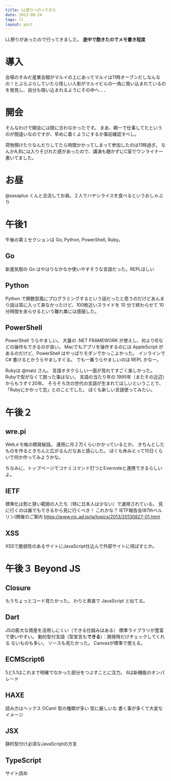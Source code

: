 ```yaml
---
title: LL祭りへ行ってきた
date: 2013-08-24
tags: ll
layout: post
---
```


LL祭りがあったので行ってきました。
**途中で飽きたのでメモ書き程度**

# 導入
会場のすみだ産業会館がマルイの上にあってマルイは11時オープンだしなんなの！とぶらぶらしていたら怪しい人影がマルイビルの一角に吸い込まれているのを発見し、自分も吸い込まれるようにその中へ．．．

# 開会
そんなわけで開会には間に合わなかったです。
まあ、朝一で仕事してたというのが間違いなのですが、早めに着くようにするか事前確認すべし。

荷物預けたりなんだりしてたら時間かかってしまって参加したのは11時過ぎ。
なんかA,Bには入りそびれた感があったので、講演も聴かずにC室でワンライナー書いてました。

# お昼
@sasaplus くんと合流してお昼。２人でハヤシライスを食べるというおしゃぶり

# 午後1
午後の第１セクションは Go, Python, PowerShell, Ruby。

## Go
新進気鋭の Go はやはりなかなか使いやすそうな言語だった。REPLほしい

## Python
Python で関数型風にプログラミングするという話だったと思うのだけどあんまり話は耳に入って来なかったけど、100枚近いスライドを 10 分で終わらせて 10 分時間を余らせるという離れ業には感服した。

## PowerShell
PowerShell うらやましい。
大量の .NET FRAMEWORK が使えし、何よりIEなどの操作もできるのが良い。
Macでもアプリを操作するのには AppleScript があるのだけど、PowerShell はやっぱりモダンでかっこよかった。
インラインで C# 書けるとかうらやましすぐる。
でも一番うらやましいのは REPL かなー。

Rubyは @matz さん。
言語オタクらしい一面が見れてすごく楽しかった。
Rubyで型がなくて困った事はない。
言語の当たり年の 1995年（またその近辺）からもうすぐ20年。
そろそろ次の世代の言語が生まれてほしいということで、「Rubyにかかって恋」とのことでした。
ぼくも新しい言語使ってみたい。

# 午後２
## wre.pi
Webメモ帳の開発秘話。
運用に月２万くらいかかっているとか。
きちんとしたものを作るときちんと広がるんだなあと感心した。
ぼくも休みとって10日くらいで何か作ってみようかな。

ちなみに、トップページでコナミコマンド打つとEvernoteと連携できるらしいよ。

## IETF
標準化は割と狭い範囲の人たち（特に日本人は少ない）で運用されている。
見に行くのは誰でもできるから見に行くべき！
これかな？
IETF報告会(87thベルリン)開催のご案内
https://www.nic.ad.jp/ja/topics/2013/20130827-01.html

## XSS
XSSで脆弱性のあるサイトにJavaScript仕込んで外部サイトに飛ばすとか。

# 午後３ Beyond JS
## Closure
もうちょっとコード見たかった。
わりと素直で JavaScript と似てる。

## Dart
JSの膨大な資産を活用しにくい（できる仕組みはある）
標準ライブラリが豊富で使いやすい。
動的型付言語（型宣言も**できる**）：開発時だけチェックしてくれる
ないものも多い。
ソースも見たかった。
Canvasが標準で使える。

## ECMScript6
5と5.1はこれまで明確でなかった部分をつぶすことに注力。
6は新機能のオンパレード

## HAXE
読み方はヘックス
OCaml
型の種類が多い
型に厳しいな
書く事が多くて大変なイメージ

## JSX
静的型付け必須なJavaScriptの方言

## TypeScript
サイト読め
